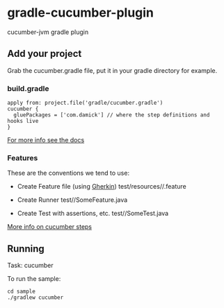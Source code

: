 gradle-cucumber-plugin
======================

cucumber-jvm gradle plugin

## Add your project

Grab the cucumber.gradle file, put it in your gradle directory for example.

### build.gradle

  ```
  apply from: project.file('gradle/cucumber.gradle')
  cucumber {
    gluePackages = ['com.damick'] // where the step definitions and hooks live
  }
  ```
  [For more info see the docs](http://cukes.info/install-cucumber-jvm.html)

### Features

These are the conventions we tend to use:

  - Create Feature file (using [Gherkin](http://cukes.info/gherkin.html))
    test/resources/<glue package>/<some>.feature
    
  - Create Runner 
    test/<glue package>/SomeFeature.java 

  - Create Test with assertions, etc.
     test/<glue package>/SomeTest.java 
  
  [More info on cucumber steps](http://cukes.info/step-definitions.html)
  

## Running

  Task: cucumber

  To run the sample:
  ```
  cd sample
  ./gradlew cucumber
  ```

